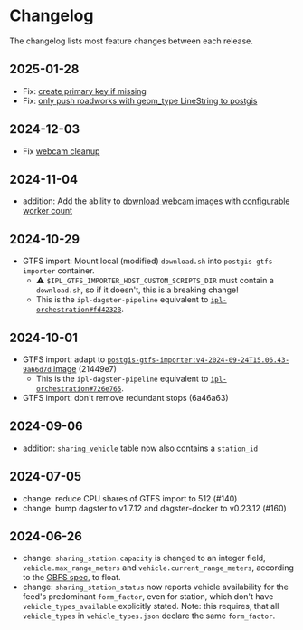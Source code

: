 # Changelog

The changelog lists most feature changes between each release. 


## 2025-01-28
- Fix: [create primary key if missing](https://github.com/mobidata-bw/ipl-dagster-pipeline/pull/182)
- Fix: [only push roadworks with geom_type LineString to postgis](https://github.com/mobidata-bw/ipl-dagster-pipeline/pull/184)


## 2024-12-03

- Fix [webcam cleanup](https://github.com/mobidata-bw/ipl-dagster-pipeline/pull/180)


## 2024-11-04

- addition: Add the ability to [download webcam images](https://github.com/mobidata-bw/ipl-dagster-pipeline/pull/177)
  with [configurable worker count](https://github.com/mobidata-bw/ipl-dagster-pipeline/pull/179)

## 2024-10-29

- GTFS import: Mount local (modified) `download.sh` into `postgis-gtfs-importer` container.
    - ⚠️ `$IPL_GTFS_IMPORTER_HOST_CUSTOM_SCRIPTS_DIR` must contain a `download.sh`, so if it doesn't, this is a breaking change!
    - This is the `ipl-dagster-pipeline` equivalent to [`ipl-orchestration#fd42328`](https://github.com/mobidata-bw/ipl-orchestration/commit/fd423288ac8d1a1902ebfed60339f1fe120ce508).

## 2024-10-01

- GTFS import: adapt to [`postgis-gtfs-importer:v4-2024-09-24T15.06.43-9a66d7d` image](https://github.com/mobidata-bw/postgis-gtfs-importer/pkgs/container/postgis-gtfs-importer/278891924?tag=v4-2024-09-24T15.06.43-9a66d7d) (21449e7)
    - This is the `ipl-dagster-pipeline` equivalent to [`ipl-orchestration#726e765`](https://github.com/mobidata-bw/ipl-orchestration/commit/726e7650820adf848cd79787946340ee7c4cf02f).
- GTFS import: don't remove redundant stops (6a46a63)

## 2024-09-06
- addition: `sharing_vehicle` table now also contains a `station_id`

## 2024-07-05
- change: reduce CPU shares of GTFS import to 512 (#140)
- change: bump dagster to v1.7.12 and dagster-docker to v0.23.12 (#160)

## 2024-06-26
- change: `sharing_station.capacity` is changed to an integer field, `vehicle.max_range_meters` and `vehicle.current_range_meters`, according to the [GBFS spec](https://github.com/MobilityData/gbfs/blob/cd75662c25180f68f76237f88a861d82e940cf3b/gbfs.md?plain=1#L1044), to float.
- change: `sharing_station_status` now reports vehicle availability for the feed's predominant `form_factor`, even for station, which don't have `vehicle_types_available` explicitly stated. Note: this requires, that all `vehicle_types` in `vehicle_types.json` declare the same `form_factor`. 
